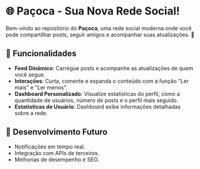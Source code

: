 # 🌐 **Paçoca** - Sua Nova Rede Social!

Bem-vindo ao repositório do **Paçoca**, uma rede social moderna onde você pode compartilhar posts, seguir amigos e acompanhar suas atualizações. 🚀

## 📸 **Funcionalidades**
- **Feed Dinâmico**: Carregue posts e acompanhe as atualizações de quem você segue.
- **Interações**: Curta, comente e expanda o conteúdo com a função "Ler mais" e "Ler menos".
- **Dashboard Personalizado**: Visualize estatísticas do perfil, como a quantidade de usuários, número de posts e o perfil mais seguido.
  <!-- - **Autenticação e Permissões**: Rota protegida por *Gate* para exclusão de posts.*/ -->
- **Estatísticas de Usuário**: Dashboard exibe informações detalhadas sobre a rede.

## 🚧 **Desenvolvimento Futuro**

- Notificações em tempo real.
- Integração com APIs de terceiros.
- Melhorias de desempenho e SEO.

<!--
## 🚀 **Tecnologias Utilizadas**
- **Laravel**: Backend robusto e escalável.
- **PHP**: Implementação pura para algumas funcionalidades.
- **MySQL**: Banco de dados eficiente para armazenamento de informações.
- **JavaScript**: Interações dinâmicas no frontend.
- **Axios**: Para requisições HTTP no frontend.
-->
